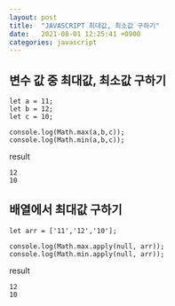 ```yaml
---
layout: post
title:  "JAVASCRIPT 최대값, 최소값 구하기"
date:   2021-08-01 12:25:41 +0900
categories: javascript
---
```


## 변수 값 중 최대값, 최소값 구하기

```
let a = 11;
let b = 12;
let c = 10;

console.log(Math.max(a,b,c));
console.log(Math.min(a,b,c));
```

result

```
12
10
```

## 배열에서 최대값 구하기

```
let arr = ['11','12','10'];

console.log(Math.max.apply(null, arr));
console.log(Math.min.apply(null, arr));
```

result

```
12
10
```
